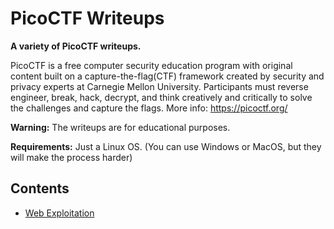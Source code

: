 # PicoCTF Writeups

**A variety of PicoCTF writeups.**

PicoCTF is a free computer security education program with original content built on a capture-the-flag(CTF) framework created by security and privacy experts at Carnegie Mellon University. Participants must reverse engineer, break, hack, decrypt, and think creatively and critically to solve the challenges and capture the flags. More info: https://picoctf.org/

**Warning:** The writeups are for educational purposes.

**Requirements:** Just a Linux OS. (You can use Windows or MacOS, but they will make the process harder)

## Contents

- [Web Exploitation](https://github.com/stevendamianakis/PicoCTF_Writeups/tree/main/Web_Exploitation)
